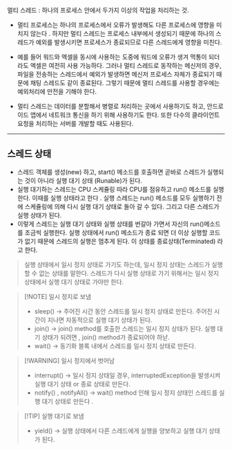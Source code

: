 멀티 스레드 : 하나의 프로세스 안에서 두가지 이상의 작업을 처리하는 것. 

- 멀티 프로세스는 하나의 프로세스에서 오류가 발생해도 다른 프로세스에 영향을 미치지 않는다 . 하지만 멀티 스레드는 프로세스 내부에서 생성되기 때문에 하나의 스레드가 예외를 발생시키면 프로세스가 종료되므로  다른 스레드에게 영향을 미친다. 
  
- 예를 들어 워드와 엑셀을 동시에 사용하는 도중에 워드에 오류가 생겨 먹통이 되더라도 엑셀은 여전히 사용 가능하다. 그러나 멀티 스레드로 동작하는 메신저의 경우, 파일을 전송하는 스레드에서 예외가 발생하면 메신저 프로세스 자체가 종료되기 때문에 채팅 스레드도 같이 종료된다. 그렇기 때문에 멀티 스레드를 사용할 경우에는 예외처리에 만전을 기해야 한다. 
- 멀티 스레드는 데이터를 분할해서 병렬로 처리하는 곳에서 사용하기도 하고, 안드로이드 앱에서 네트워크 통신을 하기 위해 사용하기도 한다. 또한 다수의 클라이언트 요청을 처리하는 서버를 개발할 때도 사용된다. 



---
## 스레드 상태 
- 스레드 객체를 생성(new) 하고, start() 메소드를 호출하면 곧바로 스레드가 실행되는 것이 아니라 실행 대기 상태 (Runable)가 된다. 
- 실행 대기하는 스레드는 CPU 스케쥴링 따라 CPU를 점유하고 run() 메소드를 실행한다. 이때를 실행 상태라고 한다 . 실행 스레드는 run() 메소드를 모두 실행하기 전에 스케쥴링에 의해 다시 실행 대기 상태로 돌아 갈 수 있다. 그리고 다른 스레드가 실행 상태가 된다. 
- 이렇게 스레드는 실행 대기 상태와 실행 상태를 번갈아 가면서 자신의 run()메소드를 조금씩 실행한다. 실행 상태에서 run() 메소드가 종료 되면 더 이상 실행할 코드가 없기 때문에 스레드의 실행은 멈추게 된다. 이 상태를 종료상태(Terminated) 라고 한다. 


> 실행 상태에서 일시 정지 상태로 가기도 하는데, 일시 정지 상태는 스레드가 실행할 수 없는 상태를 말한다. 
> 스레드가  다시 실행 상태로 가기 위해서는 일시 정지 상태에서 실행 대기 상태로 가야만 한다. 

> [!NOTE] 일시 정지로 보냄 
> - sleep() -> 주어진 시간 동안 스레드를 일시 정지 상태로 만든다. 주어진 시간이 지나면 자동적으로 실행 대기 상태가 된다. 
> - join() -> join() method를 호출한 스레드는 일시 정지 상태가 된다. 실행 대기 상태가 되려면 , join() method가 종료되어야 하낟. 
> - wait() -> 동기화 블록 내에서 스레드를 일시 정지 상태로 만든다. 

>[!WARNING] 일시 정지에서 벗어남 
> -  interrupt() -> 일시 정지 상태일 경우, interruptedException을 발생시켜 실행 대기 상태 or 종료 상태로 만든다. 
> - notify()  , notifyAll() -> wait() method 인해 일시 정지 상태인 스레드를 실행 대기 상태로 만든다 . 


>[!TIP] 실행 대기로 보냄 
>- yield() -> 실행 상태에서 다른 스레드에게 실행을 양보하고 실행 대기 상태가 된다. 

